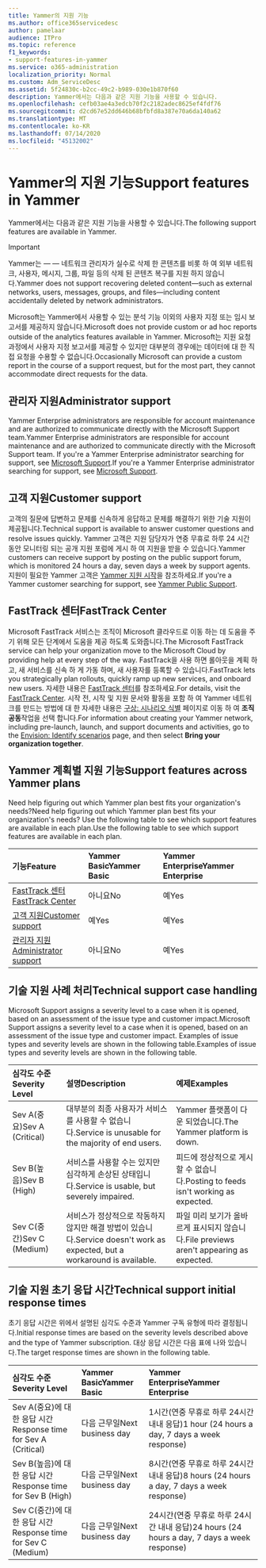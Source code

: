 ```yaml
---
title: Yammer의 지원 기능
ms.author: office365servicedesc
author: pamelaar
audience: ITPro
ms.topic: reference
f1_keywords:
- support-features-in-yammer
ms.service: o365-administration
localization_priority: Normal
ms.custom: Adm_ServiceDesc
ms.assetid: 5f24830c-b2cc-49c2-b989-030e1b870f60
description: Yammer에서는 다음과 같은 지원 기능을 사용할 수 있습니다.
ms.openlocfilehash: cefb03ae4a3edcb70f2c2182adec8625ef4fdf76
ms.sourcegitcommit: d2cd67e52dd646b68bfbfd8a387e70a6da140a62
ms.translationtype: MT
ms.contentlocale: ko-KR
ms.lasthandoff: 07/14/2020
ms.locfileid: "45132002"
---
```

# <a name="support-features-in-yammer"></a><span data-ttu-id="dc76a-103">Yammer의 지원 기능</span><span class="sxs-lookup"><span data-stu-id="dc76a-103">Support features in Yammer</span></span>

<span data-ttu-id="dc76a-104">Yammer에서는 다음과 같은 지원 기능을 사용할 수 있습니다.</span><span class="sxs-lookup"><span data-stu-id="dc76a-104">The following support features are available in Yammer.</span></span>
  
> [!IMPORTANT]
> <span data-ttu-id="dc76a-105">Yammer는 &mdash; &mdash; 네트워크 관리자가 실수로 삭제 한 콘텐츠를 비롯 하 여 외부 네트워크, 사용자, 메시지, 그룹, 파일 등의 삭제 된 콘텐츠 복구를 지원 하지 않습니다.</span><span class="sxs-lookup"><span data-stu-id="dc76a-105">Yammer does not support recovering deleted content&mdash;such as external networks, users, messages, groups, and files&mdash;including content accidentally deleted by network administrators.</span></span>
>
> <span data-ttu-id="dc76a-106">Microsoft는 Yammer에서 사용할 수 있는 분석 기능 이외의 사용자 지정 또는 임시 보고서를 제공하지 않습니다.</span><span class="sxs-lookup"><span data-stu-id="dc76a-106">Microsoft does not provide custom or ad hoc reports outside of the analytics features available in Yammer.</span></span> <span data-ttu-id="dc76a-107">Microsoft는 지원 요청 과정에서 사용자 지정 보고서를 제공할 수 있지만 대부분의 경우에는 데이터에 대 한 직접 요청을 수용할 수 없습니다.</span><span class="sxs-lookup"><span data-stu-id="dc76a-107">Occasionally Microsoft can provide a custom report in the course of a support request, but for the most part, they cannot accommodate direct requests for the data.</span></span>

## <a name="administrator-support"></a><span data-ttu-id="dc76a-108">관리자 지원</span><span class="sxs-lookup"><span data-stu-id="dc76a-108">Administrator support</span></span>

<span data-ttu-id="dc76a-109">Yammer Enterprise administrators are responsible for account maintenance and are authorized to communicate directly with the Microsoft Support team.</span><span class="sxs-lookup"><span data-stu-id="dc76a-109">Yammer Enterprise administrators are responsible for account maintenance and are authorized to communicate directly with the Microsoft Support team.</span></span> <span data-ttu-id="dc76a-110">If you're a Yammer Enterprise administrator searching for support, see [Microsoft Support](https://go.microsoft.com/fwlink/p/?LinkId=330922).</span><span class="sxs-lookup"><span data-stu-id="dc76a-110">If you're a Yammer Enterprise administrator searching for support, see [Microsoft Support](https://go.microsoft.com/fwlink/p/?LinkId=330922).</span></span>

## <a name="customer-support"></a><span data-ttu-id="dc76a-111">고객 지원</span><span class="sxs-lookup"><span data-stu-id="dc76a-111">Customer support</span></span>

<span data-ttu-id="dc76a-112">고객의 질문에 답변하고 문제를 신속하게 응답하고 문제를 해결하기 위한 기술 지원이 제공됩니다.</span><span class="sxs-lookup"><span data-stu-id="dc76a-112">Technical support is available to answer customer questions and resolve issues quickly.</span></span> <span data-ttu-id="dc76a-113">Yammer 고객은 지원 담당자가 연중 무휴로 하루 24 시간 동안 모니터링 되는 공개 지원 포럼에 게시 하 여 지원을 받을 수 있습니다.</span><span class="sxs-lookup"><span data-stu-id="dc76a-113">Yammer customers can receive support by posting on the public support forum, which is monitored 24 hours a day, seven days a week by support agents.</span></span> <span data-ttu-id="dc76a-114">지원이 필요한 Yammer 고객은 [Yammer 지원 시작](https://go.microsoft.com/fwlink/p/?LinkId=330921)을 참조하세요.</span><span class="sxs-lookup"><span data-stu-id="dc76a-114">If you're a Yammer customer searching for support, see [Yammer Public Support](https://go.microsoft.com/fwlink/p/?LinkId=330921).</span></span>
   
## <a name="fasttrack-center"></a><span data-ttu-id="dc76a-115">FastTrack 센터</span><span class="sxs-lookup"><span data-stu-id="dc76a-115">FastTrack Center</span></span>

<span data-ttu-id="dc76a-116">Microsoft FastTrack 서비스는 조직이 Microsoft 클라우드로 이동 하는 데 도움을 주기 위해 모든 단계에서 도움을 제공 하도록 도와줍니다.</span><span class="sxs-lookup"><span data-stu-id="dc76a-116">The Microsoft FastTrack service can help your organization move to the Microsoft Cloud by providing help at every step of the way.</span></span> <span data-ttu-id="dc76a-117">FastTrack을 사용 하면 롤아웃을 계획 하 고, 새 서비스를 신속 하 게 가동 하며, 새 사용자를 등록할 수 있습니다.</span><span class="sxs-lookup"><span data-stu-id="dc76a-117">FastTrack lets you strategically plan rollouts, quickly ramp up new services, and onboard new users.</span></span> <span data-ttu-id="dc76a-118">자세한 내용은 [FastTrack 센터](https://go.microsoft.com/fwlink/?LinkID=518597&amp;clcid=0x409)를 참조하세요.</span><span class="sxs-lookup"><span data-stu-id="dc76a-118">For details, visit the [FastTrack Center](https://go.microsoft.com/fwlink/?LinkID=518597&amp;clcid=0x409).</span></span> <span data-ttu-id="dc76a-119">시작 전, 시작 및 지원 문서와 활동을 포함 하 여 Yammer 네트워크를 만드는 방법에 대 한 자세한 내용은 [구상: 시나리오 식별](https://fasttrack.microsoft.com/office/envision/identify-scenarios) 페이지로 이동 하 여 **조직 공동**작업을 선택 합니다.</span><span class="sxs-lookup"><span data-stu-id="dc76a-119">For information about creating your Yammer network, including pre-launch, launch, and support documents and activities, go to the [Envision: Identify scenarios](https://fasttrack.microsoft.com/office/envision/identify-scenarios) page, and then select **Bring your organization together**.</span></span>

## <a name="support-features-across-yammer-plans"></a><span data-ttu-id="dc76a-120">Yammer 계획별 지원 기능</span><span class="sxs-lookup"><span data-stu-id="dc76a-120">Support features across Yammer plans</span></span>

<span data-ttu-id="dc76a-121">Need help figuring out which Yammer plan best fits your organization's needs?</span><span class="sxs-lookup"><span data-stu-id="dc76a-121">Need help figuring out which Yammer plan best fits your organization's needs?</span></span> <span data-ttu-id="dc76a-122">Use the following table to see which support features are available in each plan.</span><span class="sxs-lookup"><span data-stu-id="dc76a-122">Use the following table to see which support features are available in each plan.</span></span>
  
|<span data-ttu-id="dc76a-123">**기능**</span><span class="sxs-lookup"><span data-stu-id="dc76a-123">**Feature**</span></span>|<span data-ttu-id="dc76a-124">**Yammer Basic**</span><span class="sxs-lookup"><span data-stu-id="dc76a-124">**Yammer Basic**</span></span>|<span data-ttu-id="dc76a-125">**Yammer Enterprise**</span><span class="sxs-lookup"><span data-stu-id="dc76a-125">**Yammer Enterprise**</span></span>|
|:-----|:-----|:-----|
|[<span data-ttu-id="dc76a-126">FastTrack 센터</span><span class="sxs-lookup"><span data-stu-id="dc76a-126">FastTrack Center</span></span>](https://go.microsoft.com/fwlink/?LinkID=518597&amp;clcid=0x409) <br/> |<span data-ttu-id="dc76a-127">아니요</span><span class="sxs-lookup"><span data-stu-id="dc76a-127">No</span></span>  <br/> |<span data-ttu-id="dc76a-128">예</span><span class="sxs-lookup"><span data-stu-id="dc76a-128">Yes</span></span>  <br/> |
|[<span data-ttu-id="dc76a-129">고객 지원</span><span class="sxs-lookup"><span data-stu-id="dc76a-129">Customer support</span></span>](support-features-in-yammer.md#customer-support) <br/> |<span data-ttu-id="dc76a-130">예</span><span class="sxs-lookup"><span data-stu-id="dc76a-130">Yes</span></span>  <br/> |<span data-ttu-id="dc76a-131">예</span><span class="sxs-lookup"><span data-stu-id="dc76a-131">Yes</span></span>  <br/> |
|[<span data-ttu-id="dc76a-132">관리자 지원</span><span class="sxs-lookup"><span data-stu-id="dc76a-132">Administrator support</span></span>](support-features-in-yammer.md#administrator-support) <br/> |<span data-ttu-id="dc76a-133">아니요</span><span class="sxs-lookup"><span data-stu-id="dc76a-133">No</span></span>  <br/> |<span data-ttu-id="dc76a-134">예</span><span class="sxs-lookup"><span data-stu-id="dc76a-134">Yes</span></span>  <br/> |
 
## <a name="technical-support-case-handling"></a><span data-ttu-id="dc76a-135">기술 지원 사례 처리</span><span class="sxs-lookup"><span data-stu-id="dc76a-135">Technical support case handling</span></span>

<span data-ttu-id="dc76a-136">Microsoft Support assigns a severity level to a case when it is opened, based on an assessment of the issue type and customer impact.</span><span class="sxs-lookup"><span data-stu-id="dc76a-136">Microsoft Support assigns a severity level to a case when it is opened, based on an assessment of the issue type and customer impact.</span></span> <span data-ttu-id="dc76a-137">Examples of issue types and severity levels are shown in the following table.</span><span class="sxs-lookup"><span data-stu-id="dc76a-137">Examples of issue types and severity levels are shown in the following table.</span></span> 
  
|<span data-ttu-id="dc76a-138">**심각도 수준**</span><span class="sxs-lookup"><span data-stu-id="dc76a-138">**Severity Level**</span></span>|<span data-ttu-id="dc76a-139">**설명**</span><span class="sxs-lookup"><span data-stu-id="dc76a-139">**Description**</span></span>|<span data-ttu-id="dc76a-140">**예제**</span><span class="sxs-lookup"><span data-stu-id="dc76a-140">**Examples**</span></span>|
|:-----|:-----|:-----|
|<span data-ttu-id="dc76a-141">Sev A(중요)</span><span class="sxs-lookup"><span data-stu-id="dc76a-141">Sev A (Critical)</span></span>  <br/> |<span data-ttu-id="dc76a-142">대부분의 최종 사용자가 서비스를 사용할 수 없습니다.</span><span class="sxs-lookup"><span data-stu-id="dc76a-142">Service is unusable for the majority of end users.</span></span>  <br/> |<span data-ttu-id="dc76a-143">Yammer 플랫폼이 다운 되었습니다.</span><span class="sxs-lookup"><span data-stu-id="dc76a-143">The Yammer platform is down.</span></span>  <br/> |
|<span data-ttu-id="dc76a-144">Sev B(높음)</span><span class="sxs-lookup"><span data-stu-id="dc76a-144">Sev B (High)</span></span>  <br/> |<span data-ttu-id="dc76a-145">서비스를 사용할 수는 있지만 심각하게 손상된 상태입니다.</span><span class="sxs-lookup"><span data-stu-id="dc76a-145">Service is usable, but severely impaired.</span></span>  <br/> |<span data-ttu-id="dc76a-146">피드에 정상적으로 게시할 수 없습니다.</span><span class="sxs-lookup"><span data-stu-id="dc76a-146">Posting to feeds isn't working as expected.</span></span>  <br/> |
|<span data-ttu-id="dc76a-147">Sev C(중간)</span><span class="sxs-lookup"><span data-stu-id="dc76a-147">Sev C (Medium)</span></span>  <br/> |<span data-ttu-id="dc76a-148">서비스가 정상적으로 작동하지 않지만 해결 방법이 있습니다.</span><span class="sxs-lookup"><span data-stu-id="dc76a-148">Service doesn't work as expected, but a workaround is available.</span></span>  <br/> |<span data-ttu-id="dc76a-149">파일 미리 보기가 올바르게 표시되지 않습니다.</span><span class="sxs-lookup"><span data-stu-id="dc76a-149">File previews aren't appearing as expected.</span></span>  <br/> |

## <a name="technical-support-initial-response-times"></a><span data-ttu-id="dc76a-150">기술 지원 초기 응답 시간</span><span class="sxs-lookup"><span data-stu-id="dc76a-150">Technical support initial response times</span></span>

<span data-ttu-id="dc76a-151">초기 응답 시간은 위에서 설명된 심각도 수준과 Yammer 구독 유형에 따라 결정됩니다.</span><span class="sxs-lookup"><span data-stu-id="dc76a-151">Initial response times are based on the severity levels described above and the type of Yammer subscription.</span></span> <span data-ttu-id="dc76a-152">대상 응답 시간은 다음 표에 나와 있습니다.</span><span class="sxs-lookup"><span data-stu-id="dc76a-152">The target response times are shown in the following table.</span></span>
  
|<span data-ttu-id="dc76a-153">**심각도 수준**</span><span class="sxs-lookup"><span data-stu-id="dc76a-153">**Severity Level**</span></span>|<span data-ttu-id="dc76a-154">**Yammer Basic**</span><span class="sxs-lookup"><span data-stu-id="dc76a-154">**Yammer Basic**</span></span>|<span data-ttu-id="dc76a-155">**Yammer Enterprise**</span><span class="sxs-lookup"><span data-stu-id="dc76a-155">**Yammer Enterprise**</span></span>|
|:-----|:-----|:-----|
|<span data-ttu-id="dc76a-156">Sev A(중요)에 대한 응답 시간</span><span class="sxs-lookup"><span data-stu-id="dc76a-156">Response time for Sev A (Critical)</span></span>  <br/> |<span data-ttu-id="dc76a-157">다음 근무일</span><span class="sxs-lookup"><span data-stu-id="dc76a-157">Next business day</span></span>  <br/> |<span data-ttu-id="dc76a-158">1시간(연중 무휴로 하루 24시간 내내 응답)</span><span class="sxs-lookup"><span data-stu-id="dc76a-158">1 hour (24 hours a day, 7 days a week response)</span></span>  <br/> |
|<span data-ttu-id="dc76a-159">Sev B(높음)에 대한 응답 시간</span><span class="sxs-lookup"><span data-stu-id="dc76a-159">Response time for Sev B (High)</span></span>  <br/> |<span data-ttu-id="dc76a-160">다음 근무일</span><span class="sxs-lookup"><span data-stu-id="dc76a-160">Next business day</span></span>  <br/> |<span data-ttu-id="dc76a-161">8시간(연중 무휴로 하루 24시간 내내 응답)</span><span class="sxs-lookup"><span data-stu-id="dc76a-161">8 hours (24 hours a day, 7 days a week response)</span></span>  <br/> |
|<span data-ttu-id="dc76a-162">Sev C(중간)에 대한 응답 시간</span><span class="sxs-lookup"><span data-stu-id="dc76a-162">Response time for Sev C (Medium)</span></span>  <br/> |<span data-ttu-id="dc76a-163">다음 근무일</span><span class="sxs-lookup"><span data-stu-id="dc76a-163">Next business day</span></span>  <br/> |<span data-ttu-id="dc76a-164">24시간(연중 무휴로 하루 24시간 내내 응답)</span><span class="sxs-lookup"><span data-stu-id="dc76a-164">24 hours (24 hours a day, 7 days a week response)</span></span>  <br/> |
